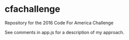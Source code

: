 # cfachallenge
Repository for the 2016 Code For America Challenge

See comments in app.js for a description of my approach.